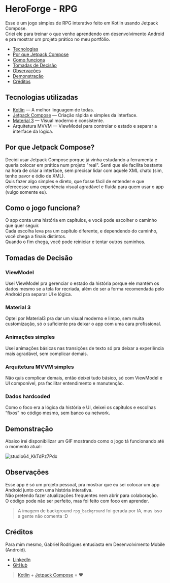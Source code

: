 # HeroForge - RPG 
Esse é um jogo simples de RPG interativo feito em Kotlin usando Jetpack Compose.  
Criei ele para treinar o que venho aprendendo em desenvolvimento Android e pra mostrar um projeto prático no meu portfólio.

- [Tecnologias](#tecnologias-utilizadas)
- [Por que Jetpack Compose](#por-que-jetpack-compose)
- [Como funciona](#como-o-jogo-funciona)
- [Tomadas de Decisão](#tomadas-de-decisão)
- [Observações](#observações)
- [Demonstração](#demonstração)
- [Créditos](#créditos)

## Tecnologias utilizadas
- [Kotlin](https://kotlinlang.org/) — A melhor linguagem de todas.
- [Jetpack Compose](https://developer.android.com/jetpack/compose) —  Criação rápida e simples da interface.
- [Material 3](https://m3.material.io/) — Visual moderno e consistente.
- Arquitetura MVVM — ViewModel para controlar o estado e separar a interface da lógica.

## Por que Jetpack Compose?
Decidi usar Jetpack Compose porque já vinha estudando a ferramenta e queria colocar em prática num projeto "real".
Senti que ele facilita bastante na hora de criar a interface, sem precisar lidar com aquele XML chato (sim, tenho pavor e ódio de XML).  
Quis fazer algo simples e direto, que fosse fácil de entender e que oferecesse uma experiência visual agradável e fluida para quem usar o app (vulgo somente eu).

## Como o jogo funciona?
O app conta uma história em capítulos, e você pode escolher o caminho que quer seguir.  
Cada escolha leva pra um capítulo diferente, e dependendo do caminho, você chega a finais distintos.  
Quando o fim chega, você pode reiniciar e tentar outros caminhos.

## Tomadas de Decisão
### ViewModel 
Usei ViewModel pra gerenciar o estado da história porque ele mantém os dados mesmo se a tela for recriada, além de ser a forma recomendada pelo Android pra separar UI e lógica. 
 
### Material 3 
Optei por Material3 pra dar um visual moderno e limpo, sem muita customização, só o suficiente pra deixar o app com uma cara profissional.  

### Animações simples 
Usei animações básicas nas transições de texto só pra deixar a experiência mais agradável, sem complicar demais.  

### Arquitetura MVVM simples 
Não quis complicar demais, então deixei tudo básico, só com ViewModel e UI componível, pra facilitar entendimento e manutenção.  

### Dados hardcoded 
Como o foco era a lógica da história e UI, deixei os capítulos e escolhas “fixos” no código mesmo, sem banco ou network.

## Demonstração
Abaixo irei disponibilizar um GIF mostrando como o jogo tá funcionando até o momento atual:  

![studio64_KkTdPz7Pdx](https://github.com/user-attachments/assets/57b454ed-ddc0-44d2-9801-c76066aa46db)

## Observações
Esse app é só um projeto pessoal, pra mostrar que eu sei colocar um app Android junto com uma história interativa.  
Não pretendo fazer atualizações frequentes nem abrir para colaboração.  
O código pode não ser perfeito, mas foi feito com foco em aprender.
> A imagem de background `rpg_background` foi gerada por IA, mas isso a gente não comenta :D

## Créditos
Para mim mesmo, Gabriel Rodrigues entusiasta em Desenvolvimento Mobile (Android).
- [LinkedIn](https://www.linkedin.com/in/gahrodrigues/)
- [GitHub](https://github.com/GBLZIN)  
> [Kotlin](https://kotlinlang.org/) + [Jetpack Compose](https://developer.android.com/jetpack/compose) = ❤️
